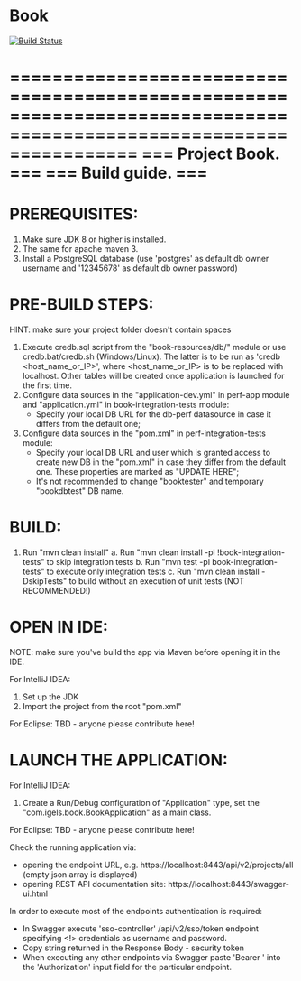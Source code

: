 # Book
[![Build Status](https://travis-ci.org/Vaisman/book.svg?branch=master)](https://travis-ci.org/Vaisman/book)

====================================================================================================================
===   Project Book.                                                                                              ===
===   Build guide.                                                                                               ===      
====================================================================================================================


PREREQUISITES:
====================================================================================================================
1. Make sure JDK 8 or higher is installed.
2. The same for apache maven 3. 
3. Install a PostgreSQL database (use 'postgres' as default db owner username and '12345678' as default db owner password)


PRE-BUILD STEPS:
====================================================================================================================
HINT: make sure your project folder doesn't contain spaces

1. Execute credb.sql script from the "book-resources/db/" module or use credb.bat/credb.sh (Windows/Linux).
   The latter is to be run as 'credb <host_name_or_IP>', where <host_name_or_IP> is to be replaced with localhost.
   Other tables will be created once application is launched for the first time.
2. Configure data sources in the "application-dev.yml" in perf-app module and "application.yml" in book-integration-tests module:
   - Specify your local DB URL for the db-perf datasource in case it differs from the default one;
3. Configure data sources in the "pom.xml" in perf-integration-tests module:
   - Specify your local DB URL and user which is granted access to create new DB in the "pom.xml" in case they differ from the default one.
     These properties are marked as "UPDATE HERE";
   - It's not recommended to change "booktester" and temporary "bookdbtest" DB name.


BUILD:
====================================================================================================================
1. Run "mvn clean install"
    a. Run "mvn clean install -pl !book-integration-tests" to skip integration tests
    b. Run "mvn test -pl book-integration-tests" to execute only integration tests
    c. Run "mvn clean install -DskipTests" to build without an execution of unit tests (NOT RECOMMENDED!)


OPEN IN IDE:
====================================================================================================================
NOTE: make sure you've build the app via Maven before opening it in the IDE.

For IntelliJ IDEA:
  1. Set up the JDK
  2. Import the project from the root "pom.xml"

For Eclipse:
  TBD - anyone please contribute here! 


LAUNCH THE APPLICATION:
====================================================================================================================
For IntelliJ IDEA:
  1. Create a Run/Debug configuration of "Application" type, set the "com.igels.book.BookApplication" as a main class. 

For Eclipse:
  TBD - anyone please contribute here! 

Check the running application via:
- opening the endpoint URL, e.g. https://localhost:8443/api/v2/projects/all (empty json array is displayed)
- opening REST API documentation site: https://localhost:8443/swagger-ui.html

In order to execute most of the endpoints authentication is required:
- In Swagger execute 'sso-controller' /api/v2/sso/token endpoint specifying <!> credentials as username and password.
- Copy string returned in the Response Body - security token
- When executing any other endpoints via Swagger paste 'Bearer <security token>' into the 'Authorization' input field for the particular endpoint.
